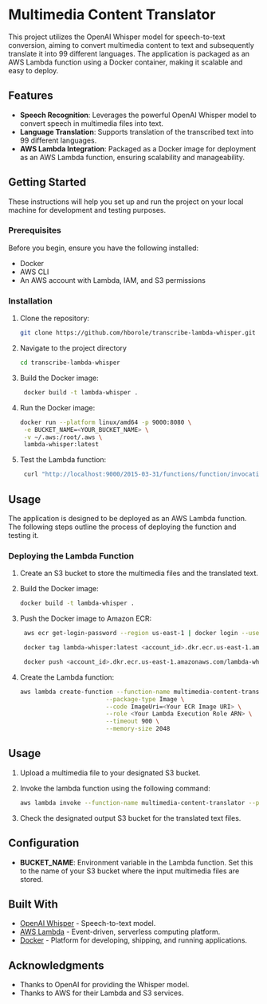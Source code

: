 # Multimedia Content Translator

This project utilizes the OpenAI Whisper model for speech-to-text conversion, aiming to convert multimedia content to text and subsequently translate it into 99 different languages. The application is packaged as an AWS Lambda function using a Docker container, making it scalable and easy to deploy.

## Features

- **Speech Recognition**: Leverages the powerful OpenAI Whisper model to convert speech in multimedia files into text.
- **Language Translation**: Supports translation of the transcribed text into 99 different languages.
- **AWS Lambda Integration**: Packaged as a Docker image for deployment as an AWS Lambda function, ensuring scalability and manageability.

## Getting Started

These instructions will help you set up and run the project on your local machine for development and testing purposes.

### Prerequisites

Before you begin, ensure you have the following installed:

- Docker
- AWS CLI
- An AWS account with Lambda, IAM, and S3 permissions

### Installation

1. Clone the repository:

   ```bash
   git clone https://github.com/hborole/transcribe-lambda-whisper.git
   ```

2. Navigate to the project directory

   ```bash
   cd transcribe-lambda-whisper
   ```

3. Build the Docker image:

   ```bash
    docker build -t lambda-whisper .
   ```

4. Run the Docker image:

   ```bash
   docker run --platform linux/amd64 -p 9000:8080 \
    -e BUCKET_NAME=<YOUR_BUCKET_NAME> \
    -v ~/.aws:/root/.aws \
    lambda-whisper:latest
   ```

5. Test the Lambda function:

   ```bash
    curl "http://localhost:9000/2015-03-31/functions/function/invocations" -d '{ "body": "{ \"key\": \"<FILENAME_FROM_S3_BUCKET.mp4>\" }" }'
   ```

## Usage

The application is designed to be deployed as an AWS Lambda function. The following steps outline the process of deploying the function and testing it.

### Deploying the Lambda Function

1. Create an S3 bucket to store the multimedia files and the translated text.

2. Build the Docker image:

   ```bash
   docker build -t lambda-whisper .
   ```

3. Push the Docker image to Amazon ECR:

   ```bash
    aws ecr get-login-password --region us-east-1 | docker login --username AWS --password-stdin <account_id>.dkr.ecr.us-east-1.amazonaws.com

    docker tag lambda-whisper:latest <account_id>.dkr.ecr.us-east-1.amazonaws.com/lambda-whisper:latest

    docker push <account_id>.dkr.ecr.us-east-1.amazonaws.com/lambda-whisper:latest
   ```

4. Create the Lambda function:

   ```bash
   aws lambda create-function --function-name multimedia-content-translator \
                           --package-type Image \
                           --code ImageUri=<Your ECR Image URI> \
                           --role <Your Lambda Execution Role ARN> \
                           --timeout 900 \
                           --memory-size 2048
   ```

## Usage

1. Upload a multimedia file to your designated S3 bucket.
2. Invoke the lambda function using the following command:

   ```bash
   aws lambda invoke --function-name multimedia-content-translator --payload '{ "body": "{ \"key\": \"<FILENAME_FROM_S3_BUCKET.mp4>\" }" }' output.json
   ```

3. Check the designated output S3 bucket for the translated text files.

## Configuration

- **BUCKET_NAME**: Environment variable in the Lambda function. Set this to the name of your S3 bucket where the input multimedia files are stored.

## Built With

- [OpenAI Whisper](https://github.com/openai/whisper) - Speech-to-text model.
- [AWS Lambda](https://aws.amazon.com/lambda/) - Event-driven, serverless computing platform.
- [Docker](https://www.docker.com/) - Platform for developing, shipping, and running applications.

## Acknowledgments

- Thanks to OpenAI for providing the Whisper model.
- Thanks to AWS for their Lambda and S3 services.
